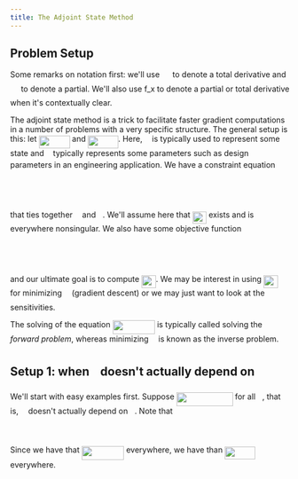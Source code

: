 ```yaml
---
title: The Adjoint State Method
---
```


## Problem Setup

Some remarks on notation first: we'll use <img src="svgs/2bb1939351eed795d60ecf00c446a614.svg" align=middle width=15.30837pt height=22.83138pt/> to denote a total derivative
and <img src="svgs/6be9e38056a6e4fa5aa9e7e46348a46a.svg" align=middle width=15.47964pt height=22.83138pt/> to denote a partial. We'll also use f_x to denote a partial or
total derivative when it's contextually clear.

The adjoint state method is a trick to facilitate faster gradient computations
in a number of problems with a very specific structure. The general setup is
this: let <img src="svgs/4c887bf574ad97c7faf6374587e427e5.svg" align=middle width=55.991265pt height=22.64856pt/> and <img src="svgs/c35bcdf5eebf67892bb1f103bc5d1397.svg" align=middle width=54.43977pt height=22.64856pt/>. Here,
<img src="svgs/332cc365a4987aacce0ead01b8bdcc0b.svg" align=middle width=9.3951pt height=14.15535pt/> is typically used to represent some state and <img src="svgs/2ec6e630f199f589a2402fdf3e0289d5.svg" align=middle width=8.270625pt height=14.15535pt/> typically represents some
parameters such as design parameters in an engineering application. We have a
constraint equation
<p align="center"><img src="svgs/d9a0d110e15c2234850966b4720219e0.svg" align=middle width=76.32405pt height=16.438356pt/></p>
<p align="center"><img src="svgs/2d7abf7a392433a73ea5c0221cc06aef.svg" align=middle width=150.1665pt height=14.9379615pt/></p>
that ties together <img src="svgs/332cc365a4987aacce0ead01b8bdcc0b.svg" align=middle width=9.3951pt height=14.15535pt/> and <img src="svgs/2ec6e630f199f589a2402fdf3e0289d5.svg" align=middle width=8.270625pt height=14.15535pt/>. We'll assume here that <img src="svgs/4f3cc694f7c25082daf2dd67dfd14c24.svg" align=middle width=25.262655pt height=22.83138pt/> exists and is
everywhere nonsingular. We also have some objective function
<p align="center"><img src="svgs/33bbb5205ed9dd80285cf245317294dd.svg" align=middle width=47.574285pt height=16.438356pt/></p>
<p align="center"><img src="svgs/b1c6ea03c769dd3f5431b2595cb45e1b.svg" align=middle width=135.533475pt height=14.9379615pt/></p>
and our ultimate goal is to compute <img src="svgs/87a8f3a310fd48728c3454c575746bf0.svg" align=middle width=25.971825pt height=22.83138pt/>. We may be interest in using <img src="svgs/87a8f3a310fd48728c3454c575746bf0.svg" align=middle width=25.971825pt height=22.83138pt/>
for minimizing <img src="svgs/190083ef7a1625fbc75f243cffb9c96d.svg" align=middle width=9.8175pt height=22.83138pt/> (gradient descent) or we may just want to look at the
sensitivities.

The solving of the equation <img src="svgs/2b5b7e54d50d8deecf7108065ddcf87b.svg" align=middle width=76.324215pt height=24.6576pt/> is typically called solving the
 *forward problem*, whereas minimizing <img src="svgs/190083ef7a1625fbc75f243cffb9c96d.svg" align=middle width=9.8175pt height=22.83138pt/> is known as the inverse problem.

## Setup 1: when <img src="svgs/190083ef7a1625fbc75f243cffb9c96d.svg" align=middle width=9.8175pt height=22.83138pt/> doesn't actually depend on <img src="svgs/2ec6e630f199f589a2402fdf3e0289d5.svg" align=middle width=8.270625pt height=14.15535pt/>

We'll start with easy examples first. Suppose <img src="svgs/ef609181e22d5b2bd8665198bb3227e7.svg" align=middle width=101.48985pt height=24.6576pt/> for all <img src="svgs/2ec6e630f199f589a2402fdf3e0289d5.svg" align=middle width=8.270625pt height=14.15535pt/>,
that is, <img src="svgs/190083ef7a1625fbc75f243cffb9c96d.svg" align=middle width=9.8175pt height=22.83138pt/> doesn't actually depend on <img src="svgs/2ec6e630f199f589a2402fdf3e0289d5.svg" align=middle width=8.270625pt height=14.15535pt/>. Note that
<p align="center"><img src="svgs/25f1cf25adb053d07f5df0a44a61be03.svg" align=middle width=208.73655pt height=17.03196pt/></p>
Since we have that <img src="svgs/2b5b7e54d50d8deecf7108065ddcf87b.svg" align=middle width=76.324215pt height=24.6576pt/> everywhere, we have than <img src="svgs/b6b9ce06fac64d40be3a0bb3e2c5781e.svg" align=middle width=54.72159pt height=22.83138pt/>
everywhere. 
